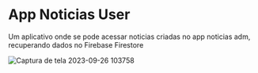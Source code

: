 # App Noticias User
 Um aplicativo onde se pode acessar noticias criadas no app noticias adm, recuperando dados no Firebase Firestore
 
![Captura de tela 2023-09-26 103758](https://github.com/VeSmaha/App-Noticias-User/assets/105559191/975fe237-2ad8-43c2-bd5a-f79c9bc31e19)
